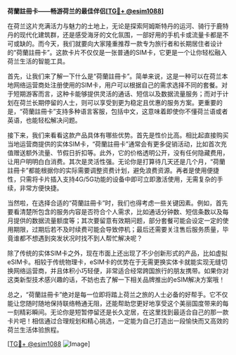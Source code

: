 **荷蘭註冊卡——畅游荷兰的最佳伴侣[[TG💪+ @esim1088](https://t.me/s/esim1088)]**

在荷兰这片充满活力与魅力的土地上，无论是探索阿姆斯特丹的运河、骑行于鹿特丹的现代化建筑群，还是感受海牙的文化氛围，一部好用的手机卡或流量卡都是不可或缺的。而今天，我们就要向大家隆重推荐一款专为旅行者和长期居住者设计的“荷蘭註冊卡”。这款卡片不仅仅是一张普通的SIM卡，它更是一个让你轻松融入荷兰生活的智能工具。

首先，让我们来了解一下什么是“荷蘭註冊卡”。简单来说，这是一种可以在荷兰本地网络运营商处注册使用的SIM卡，用户可以根据自己的需求选择不同的套餐。对于短期游客而言，这种卡能够提供灵活的通话、短信以及数据流量服务；而对于计划在荷兰长期停留的人士，则可以享受到更为稳定且优惠的服务方案。更重要的是，“荷蘭註冊卡”支持多种语言客服，包括中文，这意味着即使你不懂荷兰语或者英语，也能轻松解决问题。

接下来，我们来看看这款产品具体有哪些优势。首先是性价比高。相比起直接购买当地运营商提供的实体SIM卡，“荷蘭註冊卡”通常会有更多促销活动，比如首次充值赠送额外流量、节假日折扣等。此外，它的价格透明公开，没有任何隐藏费用，让用户明明白白消费。其次是灵活性强。无论你是打算待几天还是几个月，“荷蘭註冊卡”都能根据你的实际需要调整资费计划，避免浪费资源。再者是使用便捷性，只需将卡片插入支持4G/5G功能的设备中即可立即激活使用，无需复杂的手续，非常方便快捷。

当然啦，在选择合适的“荷蘭註冊卡”时，我们也得考虑一些关键因素。例如，首先要看清楚所包含的服务内容是否符合个人需求，比如通话分钟数、短信条数以及每月提供的数据流量额度等；其次要留意有效期问题，部分套餐可能会设定一定的使用期限，过期后若不及时续费可能会导致停机；最后还需要关注售后服务质量，毕竟谁都不想遇到突发状况时找不到人帮忙解决呢？

除了传统的实体SIM卡之外，现在市面上还出现了不少创新形式的产品，比如虚拟eSIM卡。相较于传统物理卡，eSIM卡的优势在于无需更换实体卡就能实现无缝切换网络运营商，并且体积小巧轻便，非常适合经常跨国旅行的朋友携带。如果你对这类新型技术感兴趣的话，不妨也去了解一下相关品牌推出的eSIM解决方案哦！

总之，“荷蘭註冊卡”绝对是每一位即将踏上荷兰之旅的人士必备的好帮手。它不仅能让您随时随地保持联络畅通无阻，还能帮助您更好地享受这个美丽国度带来的每一刻精彩瞬间。无论你是短暂停留还是长久定居，在这里找到最适合自己的那一款卡片吧！相信通过合理规划和精心挑选，一定能为自己打造出一段愉快而又高效的荷兰生活体验旅程。

[[TG💪+ @esim1088](https://t.me/s/esim1088) ![Image](https://i.postimg.cc/4NQfJmqS/Snipaste-2025-05-13-00-14-12.png)]